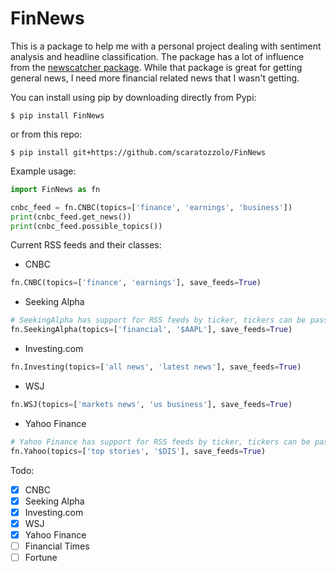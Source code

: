 # FinNews

This is a package to help me with a personal project dealing with sentiment analysis and headline classification. The package has a lot of influence from the [newscatcher package](https://github.com/kotartemiy/newscatcher). While that package is great for getting general news, I need more financial related news that I wasn't getting.


You can install using pip by downloading directly from Pypi:
```
$ pip install FinNews
```
or from this repo:
```
$ pip install git+https://github.com/scaratozzolo/FinNews
```

Example usage:
```python
import FinNews as fn

cnbc_feed = fn.CNBC(topics=['finance', 'earnings', 'business'])
print(cnbc_feed.get_news())
print(cnbc_feed.possible_topics())
```
Current RSS feeds and their classes:

- CNBC
```python
fn.CNBC(topics=['finance', 'earnings'], save_feeds=True)
```
- Seeking Alpha
```python
# SeekingAlpha has support for RSS feeds by ticker, tickers can be passed as a topic and are denoted by $XXX
fn.SeekingAlpha(topics=['financial', '$AAPL'], save_feeds=True)
```
- Investing.com
```python
fn.Investing(topics=['all news', 'latest news'], save_feeds=True)
```
- WSJ
```python
fn.WSJ(topics=['markets news', 'us business'], save_feeds=True)
```
- Yahoo Finance
```python
# Yahoo Finance has support for RSS feeds by ticker, tickers can be passed as a topic and are denoted by $XXX
fn.Yahoo(topics=['top stories', '$DIS'], save_feeds=True)
```

Todo:
- [x] CNBC
- [x] Seeking Alpha
- [x] Investing.com
- [x] WSJ
- [x] Yahoo Finance
- [ ] Financial Times
- [ ] Fortune

